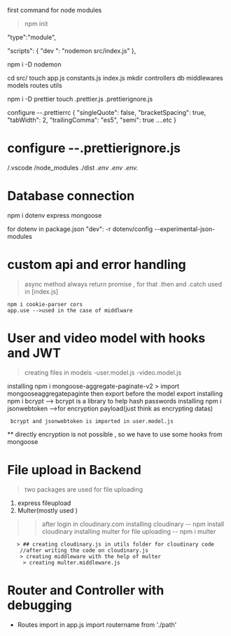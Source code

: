 first command for node modules
> npm init

"type":"module",

"scripts": {
"dev ": "nodemon src/index.js"
},

npm i -D nodemon


cd src/
touch app.js constants.js index.js
mkdir controllers db middlewares models routes utils

npm i -D prettier
touch .prettier.js .prettierignore.js

 configure --.prettierrc
{
    "singleQuote": false,
    "bracketSpacing": true,
    "tabWidth": 2,
    "trailingComma": "es5",
    "semi": true
    ....etc
}


# configure --.prettierignore.js
/.vscode
/node_modules
./dist
*.env
.env
.env.*



# Database connection
 npm i dotenv express  mongoose

for dotenv
 in package.json "dev": -r dotenv/config --experimental-json-modules


# custom api and error handling
  > async method always return promise , for that .then and .catch used in [index.js]

    npm i cookie-parser cors
    app.use -->used in the case of middlware

 <!--creating asyncHandler in utils folder  -->
 <!-- creating ApiError in utils folder -->


# User and video model with hooks and JWT
  > creating files in models
        -user.model.js
        -video.model.js

   installing npm i mongoose-aggregate-paginate-v2
     > import mongooseaggregatepaginte
     then export before the model export
   installing npm i bcrypt
      --> bcrypt is a library to help hash passwords
   installing npm i jsonwebtoken
     -->for encryption payload(just think as encrypting datas)


     bcrypt and jsonwebtoken is imported in user.model.js

 ** directly encryption is not possible , so we have to use some hooks from mongoose


# File upload in Backend
 > two packages are used for file uploading
  1) express fileupload
  2) Multer(mostly used )

  >> after login in cloudinary.com
    installing cloudinary
    --  npm install cloudinary
    installing multer for file uploading
    -- npm i multer

       > ## creating cloudinary.js in utils folder for cloudinary code
        //after writing the code on cloudinary.js
        > creating middleware with the help of multer
         > creating multer.middleware.js


# Router and Controller with debugging
 - Routes import in app.js
  import routername from './path' 

